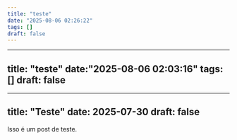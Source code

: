 ```yaml
---
title: "teste"
date: "2025-08-06 02:26:22"
tags: []
draft: false
---
```


---
title: "teste"
date:"2025-08-06 02:03:16"
tags: []
draft: false
---
---
title: "Teste"
date: 2025-07-30
draft: false
---
Isso é um post de teste.
